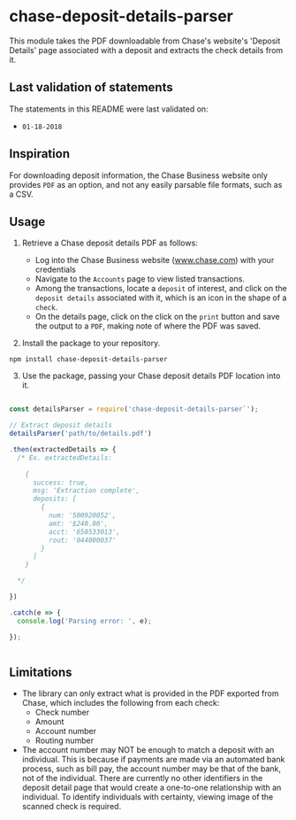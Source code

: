 # chase-deposit-details-parser
This module takes the PDF downloadable from Chase's website's 'Deposit Details' page associated with a deposit and extracts the check details from it.

## Last validation of statements

The statements in this README were last validated on:

* `01-18-2018`

## Inspiration

For downloading deposit information, the Chase Business website only provides `PDF` as an option, and not any easily parsable file formats, such as a CSV.

## Usage

1. Retrieve a Chase deposit details PDF as follows:
    * Log into the Chase Business website (www.chase.com) with your credentials
    * Navigate to the `Accounts` page to view listed transactions. 
    * Among the transactions, locate a `deposit` of interest, and click on the `deposit details` associated with it, which is an icon in the shape of a `check`.
    * On the details page, click on the click on the `print` button and save the output to a `PDF`, making note of where the PDF was saved.

2. Install the package to your repository.

`npm install chase-deposit-details-parser`

3. Use the package, passing your Chase deposit details PDF location into it. 

```javascript

const detailsParser = require('chase-deposit-details-parser`');

// Extract deposit details
detailsParser('path/to/details.pdf')

.then(extractedDetails => {
  /* Ex. extractedDetails:
   
    {
      success: true,
      msg: 'Extraction complete',
      deposits: [
        { 
          num: '500920052',
          amt: '$240.00',
          acct: '658533013',
          rout: '044000037' 
        }
      ]
    }

  */

})

.catch(e => {
  console.log('Parsing error: ', e);

});



```

## Limitations

* The library can only extract what is provided in the PDF exported from Chase, which includes the following from each check:
  * Check number
  * Amount
  * Account number
  * Routing number
* The account number may NOT be enough to match a deposit with an individual. This is because if payments are made via an automated bank process, such as bill pay, the account number may be that of the bank, not of the individual. There are currently no other identifiers in the deposit detail page that would create a one-to-one relationship with an individual. To identify individuals with certainty, viewing image of the scanned check is required.